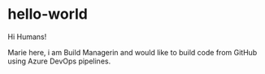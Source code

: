 # hello-world
Hi Humans!

Marie here, i am Build Managerin and would like to build code from GitHub using Azure DevOps pipelines.

